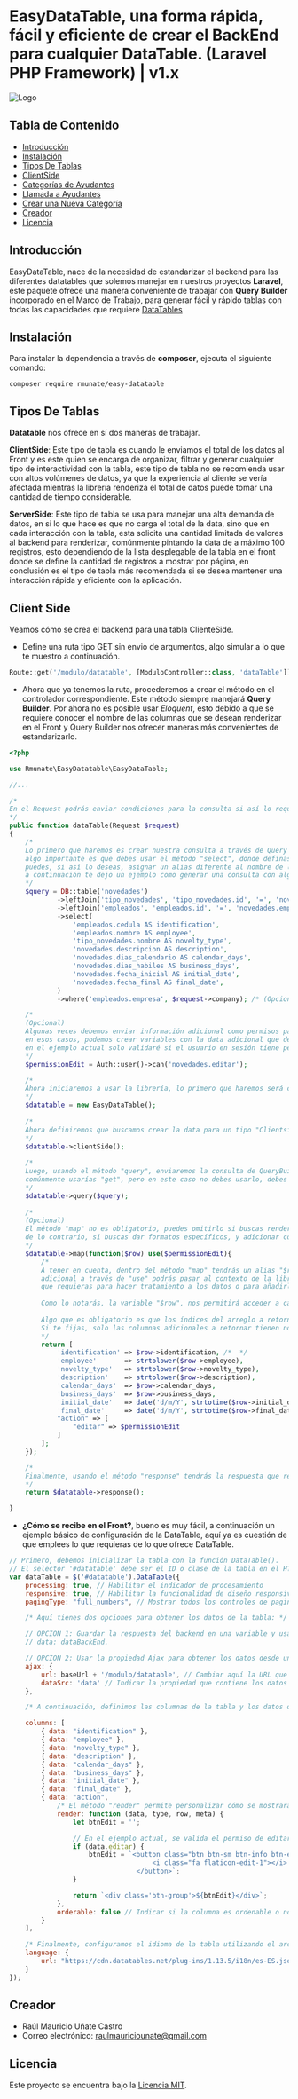 # EasyDataTable, una forma rápida, fácil y eficiente de crear el BackEnd para cualquier DataTable. (Laravel PHP Framework) | v1.x
![Logo](https://github.com/rmunate/EasyDataTable/assets/91748598/83e476be-25d4-4681-bc0f-264f2ed9a2a4)

## Tabla de Contenido
- [Introducción](#introducción)
- [Instalación](#instalación)
- [Tipos De Tablas](#tipos-de-tablas)
- [ClientSide](#cliente-side)
- [Categorías de Ayudantes](#categorías-de-ayudantes)
- [Llamada a Ayudantes](#llamada-a-ayudantes)
- [Crear una Nueva Categoría](#crear-una-nueva-categoría)
- [Creador](#creador)
- [Licencia](#licencia)

## Introducción
EasyDataTable, nace de la necesidad de estandarizar el backend para las diferentes datatables que solemos manejar en nuestros proyectos **Laravel**, este paquete ofrece una manera conveniente de trabajar con **Query Builder** incorporado en el Marco de Trabajo, para generar fácil y rápido tablas con todas las capacidades que requiere [DataTables](https://datatables.net/ "DataTables")

## Instalación
Para instalar la dependencia a través de **composer**, ejecuta el siguiente comando:
```shell
composer require rmunate/easy-datatable
```

## Tipos De Tablas
**Datatable** nos ofrece en sí dos maneras de trabajar.

**ClientSide**: Este tipo de tabla es cuando le enviamos el total de los datos al Front y es este quien se encarga de organizar, filtrar y generar cualquier tipo de interactividad con la tabla, este tipo de tabla no se recomienda usar con altos volúmenes de datos, ya que la experiencia al cliente se vería afectada mientras la librería renderiza el total de datos puede tomar una cantidad de tiempo considerable.

**ServerSide**: Este tipo de tabla se usa para manejar una alta demanda de datos, en si lo que hace es que no carga el total de la data, sino que en cada interacción con la tabla, esta solicita una cantidad limitada de valores al backend para renderizar, comúnmente pintando la data de a máximo 100 registros, esto dependiendo de la lista desplegable de la tabla en el front donde se define la cantidad de registros a mostrar por página, en conclusión es el tipo de tabla más recomendada si se desea mantener una interacción rápida y eficiente con la aplicación. 


## Client Side
Veamos cómo se crea el backend para una tabla ClienteSide.

- Define una ruta tipo GET sin envio de argumentos, algo simular a lo que te muestro a continuación.

```php
Route::get('/modulo/datatable', [ModuloController::class, 'dataTable']);
```

- Ahora que ya tenemos la ruta, procederemos a crear el método en el controlador correspondiente. Este método siempre manejará **Query Builder**. Por ahora no es posible usar *Eloquent*, esto debido a que se requiere conocer el nombre de las columnas que se desean renderizar en el Front y Query Builder nos ofrecer maneras más convenientes de estandarizarlo.

```php
<?php

use Rmunate\EasyDatatable\EasyDataTable;

//...

/* 
En el Request podrás enviar condiciones para la consulta si así lo requieres de lo contrario omítelo. 
*/
public function dataTable(Request $request)
{
    /*
    Lo primero que haremos es crear nuestra consulta a través de Query Builder, 
    algo importante es que debes usar el método "select", donde definas las columnas a seleccionar, 
    puedes, si así lo deseas, asignar un alias diferente al nombre de la columna de la tabla de la base de datos, 
    a continuación te dejo un ejemplo como generar una consulta con algunas relaciones. 
    */
    $query = DB::table('novedades')
            ->leftJoin('tipo_novedades', 'tipo_novedades.id', '=', 'novedades.tipo_novedad_id')
            ->leftJoin('empleados', 'empleados.id', '=', 'novedades.empleado_id')
            ->select(
                'empleados.cedula AS identification',
                'empleados.nombre AS employee',
                'tipo_novedades.nombre AS novelty_type',
                'novedades.descripcion AS description',
                'novedades.dias_calendario AS calendar_days',
                'novedades.dias_habiles AS business_days',
                'novedades.fecha_inicial AS initial_date',
                'novedades.fecha_final AS final_date',
            )
            ->where('empleados.empresa', $request->company); /* (Opcional) Solo si requieres aplicar tus condiciones */

    /*
    (Opcional)
    Algunas veces debemos enviar información adicional como permisos para determinar si se pueden alterar los valores de una fila,
    en esos casos, podemos crear variables con la data adicional que deseamos enviar al front, 
    en el ejemplo actual solo validaré si el usuario en sesión tiene permisos de edición. 
    */
    $permissionEdit = Auth::user()->can('novedades.editar');

    /*
    Ahora iniciaremos a usar la librería, lo primero que haremos será crear un objeto con una instancia de EasyDataTable.
    */
    $datatable = new EasyDataTable();
    
    /*
    Ahora definiremos que buscamos crear la data para un tipo "Clientside".
    */
    $datatable->clientSide();
    
    /*
    Luego, usando el método "query", enviaremos la consulta de QueryBuilder, la cual si te fijas, no cuenta con ningún método final, 
    comúnmente usarías "get", pero en este caso no debes usarlo, debes enviar la instancia de QueryBuilder a la librería.
    */
    $datatable->query($query);
    
    /*
    (Opcional)
    El método "map" no es obligatorio, puedes omitirlo si buscas renderizar la data en el front tal cual la retorne la base de datos, 
    de lo contrario, si buscas dar formatos específicos, y adicionar columnas o datos, podrás hacer algo como lo siguiente.
    */
    $datatable->map(function($row) use($permissionEdit){
        /*
        A tener en cuenta, dentro del método "map" tendrás un alias "$row" que representa el tratamiento a cada línea de la tabla a retornar,
        adicional a través de "use" podrás pasar al contexto de la librería las variables adicionales 
        que requieras para hacer tratamiento a los datos o para añadirlas como columnas adicionales.
        
        Como lo notarás, la variable "$row", nos permitirá acceder a cada uno de los alias creados en nuestra consulta. 
        
        Algo que es obligatorio es que los índices del arreglo a retornar en este método sean iguales a los alias de la consulta a la base de datos.
        Si te fijas, solo las columnas adicionales a retornar tienen nombres que no son consecuentes con los alias puestos a la consulta en QueryBuilder. 
        */
        return [
            'identification' => $row->identification, /*  */
            'employee'       => strtolower($row->employee),
            'novelty_type'   => strtolower($row->novelty_type),
            'description'    => strtolower($row->description),
            'calendar_days'  => $row->calendar_days,
            'business_days'  => $row->business_days,
            'initial_date'   => date('d/m/Y', strtotime($row->initial_date)),
            'final_date'     => date('d/m/Y', strtotime($row->final_date)),
            "action" => [
                "editar" => $permissionEdit
            ]
        ];
    });

    /*
    Finalmente, usando el método "response" tendrás la respuesta que requiere el Front para renderizar los datos.
    */
    return $datatable->response();

}
```

- **¿Cómo se recibe en el Front?**, bueno es muy fácil, a continuación un ejemplo básico de configuración de la DataTable, aquí ya es cuestión de que emplees lo que requieras de lo que ofrece DataTable. 

```javascript
// Primero, debemos inicializar la tabla con la función DataTable().
// El selector '#datatable' debe ser el ID o clase de la tabla en el HTML.
var dataTable = $('#datatable').DataTable({
    processing: true, // Habilitar el indicador de procesamiento
    responsive: true, // Habilitar la funcionalidad de diseño responsivo
    pagingType: "full_numbers", // Mostrar todos los controles de paginación

    /* Aquí tienes dos opciones para obtener los datos de la tabla: */

    // OPCION 1: Guardar la respuesta del backend en una variable y usar la propiedad "data" para pasar los valores a la datatable.
    // data: dataBackEnd,

    // OPCION 2: Usar la propiedad Ajax para obtener los datos desde una URL en el backend.
    ajax: {
        url: baseUrl + '/modulo/datatable', // Cambiar aquí la URL que retorna los datos en formato JSON
        dataSrc: 'data' // Indicar la propiedad que contiene los datos en la respuesta JSON
    },

    /* A continuación, definimos las columnas de la tabla y los datos que queremos mostrar en cada columna. */

    columns: [
        { data: "identification" },
        { data: "employee" },
        { data: "novelty_type" },
        { data: "description" },
        { data: "calendar_days" },
        { data: "business_days" },
        { data: "initial_date" },
        { data: "final_date" },
        { data: "action",
            /* El método "render" permite personalizar cómo se mostrará el contenido de una columna. */
            render: function (data, type, row, meta) {
                let btnEdit = '';

                // En el ejemplo actual, se valida el permiso de editar para renderizar un botón con la acción de editar.
                if (data.editar) {
                    btnEdit = `<button class="btn btn-sm btn-info btn-edit" data-id="${row.identification}" data-employee="${row.employee}" title="Edit">
                                    <i class="fa flaticon-edit-1"></i>
                                </button>`;
                }

                return `<div class='btn-group'>${btnEdit}</div>`;
            },
            orderable: false // Indicar si la columna es ordenable o no.
        }
    ],

    /* Finalmente, configuramos el idioma de la tabla utilizando el archivo de traducción correspondiente. */
    language: {
        url: "https://cdn.datatables.net/plug-ins/1.13.5/i18n/es-ES.json"
    }
});
```

## Creador
- Raúl Mauricio Uñate Castro
- Correo electrónico: raulmauriciounate@gmail.com

## Licencia
Este proyecto se encuentra bajo la [Licencia MIT](https://choosealicense.com/licenses/mit/).